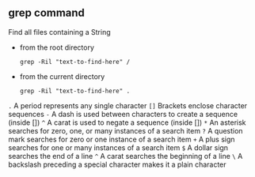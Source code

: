 ## grep command

Find all files containing a String

* from the root directory
  ```shell
  grep -Ril "text-to-find-here" /
  ```

* from the current directory
  ```shell
  grep -Ril "text-to-find-here" .
  ```

`.` A period represents any single character
`[]` Brackets enclose character sequences
`-` A dash is used between characters to create a sequence (inside [])
`^` A carat is used to negate a sequence (inside [])
`*` An asterisk searches for zero, one, or many instances of a search item
`?` A question mark searches for zero or one instance of a search item
`+` A plus sign searches for one or many instances of a search item
`$` A dollar sign searches the end of a line
`^` A carat searches the beginning of a line
`\` A backslash preceding a special character makes it a plain character
